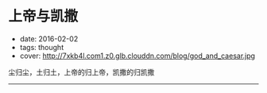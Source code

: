 # 上帝与凯撒

- date: 2016-02-02
- tags: thought
- cover: http://7xkb4l.com1.z0.glb.clouddn.com/blog/god_and_caesar.jpg

尘归尘，土归土，上帝的归上帝，凯撒的归凯撒

---
